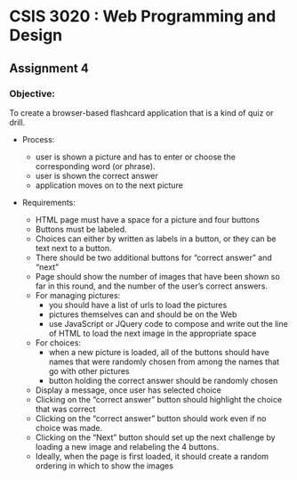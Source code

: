 # CSIS 3020 : Web Programming and Design
## Assignment 4

### Objective:
To create a browser-based flashcard application that is a kind of quiz or drill.

* Process:
    * user is shown a picture and has to enter or choose the corresponding word (or phrase).
    * user is shown the correct answer
    * application moves on to the next picture

* Requirements:
    * HTML page must have a space for a picture and four buttons
    * Buttons must be labeled.
    * Choices can either by written as labels in a button, or they can be text next to a button.
    * There should be two additional buttons for “correct answer” and “next”
    * Page should show the number of images that have been shown so far in this round, and the number of the user’s correct answers.
    * For managing pictures:
        * you should have a list of urls to load the pictures
        * pictures themselves can and should be on the Web
        * use JavaScript or JQuery code to compose and write out the line of HTML to load the next image in the appropriate space
    * For choices:
        * when a new picture is loaded, all of the buttons should have names that were randomly chosen from among the names that go with other pictures
        * button holding the correct answer should be randomly chosen
    * Display a message, once user has selected choice
    * Clicking on the “correct answer” button should highlight the choice that was correct
    * Clicking on the “correct answer” button should work even if no choice was made.
    * Clicking on the “Next” button should set up the next challenge by loading a new image and relabeling the 4 buttons.
    * Ideally, when the page is first loaded, it should create a random ordering in which to show the images



